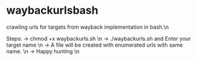 # waybackurlsbash
crawling urls for targets from wayback implementation in bash.\n

Steps: 
-> chmod +x waybackurls.sh \n
-> ./waybackurls.sh and Enter your target name \n
-> A file will be created with enumerated urls with same name. \n
-> Happy hunting \n
